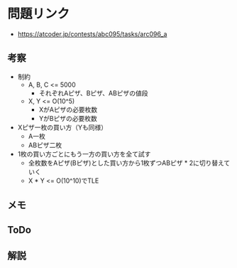 # 問題リンク
- https://atcoder.jp/contests/abc095/tasks/arc096_a

## 考察
- 制約
    - A, B, C <= 5000
        - それぞれAピザ、Bピザ、ABピザの値段
    - X, Y <= O(10^5)
        - XがAピザの必要枚数
        - YがBピザの必要枚数
- Xピザ一枚の買い方（Yも同様）
    - A一枚
    - ABピザ二枚
- 1枚の買い方ごとにもう一方の買い方を全て試す
    - 全枚数をAピザ(Bピザ)とした買い方から1枚ずつABピザ * 2に切り替えていく
    - X * Y <= O(10^10)でTLE

## メモ

## ToDo

## 解説